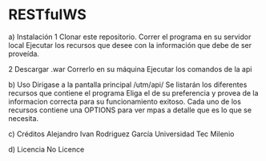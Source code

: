 # RESTfulWS

a) Instalación
1
Clonar este repositorio.
Correr el programa en su servidor local
Ejecutar los recursos que desee con la información
que debe de ser proveída.

2
Descargar .war
Correrlo en su máquina
Ejecutar los comandos de la api

b) Uso
Dirigase a la pantalla principal
/utm/api/
Se listarán los diferentes recursos que contiene el programa
Eliga el de su preferencia y provea de la informacion
correcta para su funcionamiento exitoso.
Cada uno de los recursos contiene una OPTIONS para
ver mpas a detalle que es lo que se necesita.

c) Créditos
Alejandro Ivan Rodriguez García
Universidad Tec Milenio

d) Licencia 
No Licence
